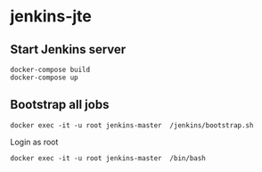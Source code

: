 # jenkins-jte

## Start Jenkins server
```
docker-compose build
docker-compose up
```

## Bootstrap all jobs
```
docker exec -it -u root jenkins-master  /jenkins/bootstrap.sh
```

Login as root
```
docker exec -it -u root jenkins-master  /bin/bash
```
